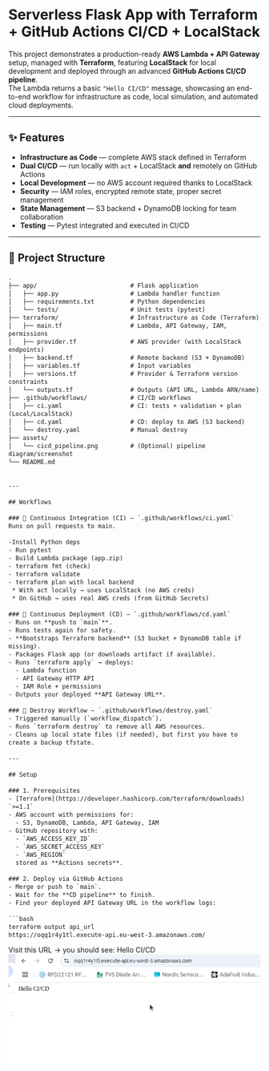 # Serverless Flask App with Terraform + GitHub Actions CI/CD + LocalStack

This project demonstrates a production-ready **AWS Lambda + API Gateway** setup, managed with **Terraform**, featuring **LocalStack** for local development and deployed through an advanced **GitHub Actions CI/CD pipeline**.  
The Lambda returns a basic `"Hello CI/CD"` message, showcasing an end-to-end workflow for infrastructure as code, local simulation, and automated cloud deployments.

---

## ✨ Features

- **Infrastructure as Code** — complete AWS stack defined in Terraform  
- **Dual CI/CD** — run locally with `act` + LocalStack **and** remotely on GitHub Actions  
- **Local Development** — no AWS account required thanks to LocalStack  
- **Security** — IAM roles, encrypted remote state, proper secret management  
- **State Management** — S3 backend + DynamoDB locking for team collaboration  
- **Testing** — Pytest integrated and executed in CI/CD

---

## 📁 Project Structure

```text
.
├── app/                          # Flask application
│   ├── app.py                    # Lambda handler function
│   ├── requirements.txt          # Python dependencies
│   └── tests/                    # Unit tests (pytest)
├── terraform/                    # Infrastructure as Code (Terraform)
│   ├── main.tf                   # Lambda, API Gateway, IAM, permissions
│   ├── provider.tf               # AWS provider (with LocalStack endpoints)
│   ├── backend.tf                # Remote backend (S3 + DynamoDB)
│   ├── variables.tf              # Input variables
│   ├── versions.tf               # Provider & Terraform version constraints
│   └── outputs.tf                # Outputs (API URL, Lambda ARN/name)
├── .github/workflows/            # CI/CD workflows
│   ├── ci.yaml                   # CI: tests + validation + plan (Local/LocalStack)
│   ├── cd.yaml                   # CD: deploy to AWS (S3 backend)
│   └── destroy.yaml              # Manual destroy
├── assets/
│   └── cicd_pipeline.png         # (Optional) pipeline diagram/screenshot
└── README.md


---

## Workflows

### 🔹 Continuous Integration (CI) – `.github/workflows/ci.yaml`
Runs on pull requests to main.

-Install Python deps
- Run pytest
- Build Lambda package (app.zip)
- terraform fmt (check)
- terraform validate
- terraform plan with local backend
 * With act locally → uses LocalStack (no AWS creds)
 * On GitHub → uses real AWS creds (from GitHub Secrets)

### 🔹 Continuous Deployment (CD) – `.github/workflows/cd.yaml`
- Runs on **push to `main`**.
- Runs tests again for safety.
- **Bootstraps Terraform backend** (S3 bucket + DynamoDB table if missing).
- Packages Flask app (or downloads artifact if available).
- Runs `terraform apply` → deploys:
  - Lambda function
  - API Gateway HTTP API
  - IAM Role + permissions
- Outputs your deployed **API Gateway URL**.

### 🔹 Destroy Workflow – `.github/workflows/destroy.yaml`
- Triggered manually (`workflow_dispatch`).
- Runs `terraform destroy` to remove all AWS resources.
- Cleans up local state files (if needed), but first you have to create a backup tfstate.

---

## Setup

### 1. Prerequisites
- [Terraform](https://developer.hashicorp.com/terraform/downloads) `>=1.1`
- AWS account with permissions for:
  - S3, DynamoDB, Lambda, API Gateway, IAM
- GitHub repository with:
  - `AWS_ACCESS_KEY_ID`
  - `AWS_SECRET_ACCESS_KEY`
  - `AWS_REGION`  
  stored as **Actions secrets**.

### 2. Deploy via GitHub Actions
- Merge or push to `main`.
- Wait for the **CD pipeline** to finish.
- Find your deployed API Gateway URL in the workflow logs:

```bash
terraform output api_url
https://oqq1r4y1tl.execute-api.eu-west-3.amazonaws.com/
```
Visit this URL → you should see: Hello CI/CD
![CI/CD Pipeline](assets/cicd_pipeline.png)
